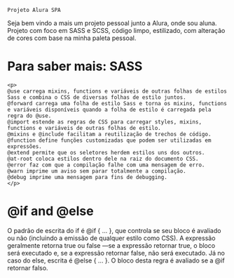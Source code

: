     Projeto Alura SPA
Seja bem vindo a mais um projeto pessoal junto a Alura, onde sou aluna.
Projeto com foco em SASS e SCSS, código limpo, estilizado, com alteração de cores com base na minha paleta pessoal.

<div>
    <h1>Para saber mais: SASS</h1>
    
    <p>
    @use carrega mixins, functions e variáveis de outras folhas de estilos Sass e combina o CSS de diversas folhas de estilo juntos.
    @forward carrega uma folha de estilo Sass e torna os mixins, functions e variáveis disponíveis quando a folha de estilo é carregada pela regra do @use.
    @import	estende as regras de CSS para carregar styles, mixins, functions e variáveis de outras folhas de estilo.
    @mixins e @include facilitam a reutilização de trechos de código.
    @function define funções customizadas que podem ser utilizadas em expressões.
    @extend	permite que os seletores herdem estilos uns dos outros.
    @at-root coloca estilos dentro dele na raiz do documento CSS.
    @error faz com que a compilação falhe com uma mensagem de erro.
    @warn imprime um aviso sem parar totalmente a compilação.
    @debug imprime uma mensagem para fins de debugging.
    </p>
</div>

<div>
    <h1>@if and @else</h1>
<p>O padrão de escrita do if é @if <expression> { ... }, que controla se seu bloco é avaliado ou não (incluindo a emissão de qualquer estilo como CSS). A expressão geralmente retorna true ou false —se a expressão retornar true, o bloco será executado e, se a expressão retornar false, não será executado.
Já no caso do else, escrita é @else { ... }. O bloco desta regra é avaliado se a @if retornar falso.</p>
</div>


